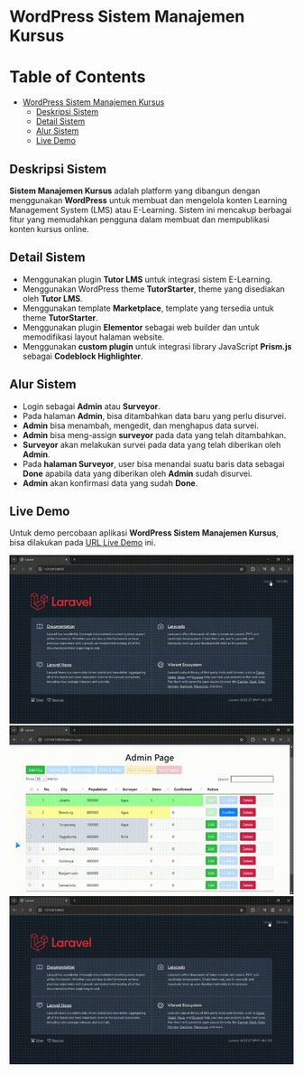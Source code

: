 # WordPress Sistem Manajemen Kursus

# Table of Contents

- [WordPress Sistem Manajemen Kursus](#wordpress-sistem-manajemen-kursus)
  - [Deskripsi Sistem](#deskripsi-sistem)
  - [Detail Sistem](#detail-sistem)
  - [Alur Sistem](#alur-sistem)
  - [Live Demo](#live-demo)

## Deskripsi Sistem
**Sistem Manajemen Kursus** adalah platform yang dibangun dengan menggunakan **WordPress** untuk membuat dan mengelola konten Learning Management System (LMS) atau E-Learning. Sistem ini mencakup berbagai fitur yang memudahkan pengguna dalam membuat dan mempublikasi konten kursus online.

## Detail Sistem
- Menggunakan plugin **Tutor LMS** untuk integrasi sistem E-Learning.
- Menggunakan WordPress theme **TutorStarter**, theme yang disediakan oleh **Tutor LMS**.
- Menggunakan template **Marketplace**, template yang tersedia untuk theme **TutorStarter**.
- Menggunakan plugin **Elementor** sebagai web builder dan untuk memodifikasi layout halaman website.
- Menggunakan **custom plugin** untuk integrasi library JavaScript **Prism.js** sebagai **Codeblock Highlighter**.

## Alur Sistem
- Login sebagai **Admin** atau **Surveyor**.
- Pada halaman **Admin**, bisa ditambahkan data baru yang perlu disurvei.
- **Admin** bisa menambah, mengedit, dan menghapus data survei.
- **Admin** bisa meng-assign **surveyor** pada data yang telah ditambahkan.
- **Surveyor** akan melakukan survei pada data yang telah diberikan oleh **Admin**.
- Pada **halaman Surveyor**, user bisa menandai suatu baris data sebagai **Done** apabila data yang diberikan oleh **Admin** sudah disurvei.
- **Admin** akan konfirmasi data yang sudah **Done**.

## Live Demo
Untuk demo percobaan aplikasi **WordPress Sistem Manajemen Kursus**, bisa dilakukan pada
[URL Live Demo](https://learning.samreact.my.id/) ini.

![Demo Administrasi Survei Admin #01 GIF](https://github.com/samdhila/media/blob/main/laravel/lara01-optimized.gif)
![Demo Administrasi Survei Admin #02 GIF](https://github.com/samdhila/media/blob/main/laravel/lara02-optimized.gif)
![Demo Administrasi Survei User #01 GIF](https://github.com/samdhila/media/blob/main/laravel/lara03-optimized.gif)
